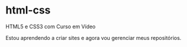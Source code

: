 # html-css
 HTML5 e CSS3 com Curso em Vídeo

 Estou aprendendo a criar sites e agora vou gerenciar meus repositórios.
